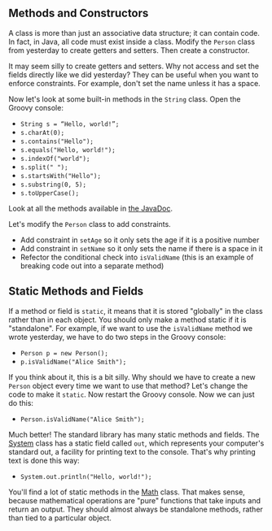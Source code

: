 ## Methods and Constructors

A class is more than just an associative data structure; it can contain code. In fact, in Java, all code must exist inside a class. Modify the `Person` class from yesterday to create getters and setters. Then create a constructor.

It may seem silly to create getters and setters. Why not access and set the fields directly like we did yesterday? They can be useful when you want to enforce constraints. For example, don't set the name unless it has a space.

Now let's look at some built-in methods in the `String` class. Open the Groovy console:

* `String s = “Hello, world!”;`
* `s.charAt(0);`
* `s.contains("Hello");`
* `s.equals("Hello, world!");`
* `s.indexOf("world");`
* `s.split(" ");`
* `s.startsWith("Hello");`
* `s.substring(0, 5);`
* `s.toUpperCase();`

Look at all the methods available in [the JavaDoc](https://docs.oracle.com/javase/8/docs/api/java/lang/String.html).

Let's modify the `Person` class to add constraints.

* Add constraint in `setAge` so it only sets the age if it is a positive number
* Add constraint in `setName` so it only sets the name if there is a space in it
* Refector the conditional check into `isValidName` (this is an example of breaking code out into a separate method)

## Static Methods and Fields

If a method or field is `static`, it means that it is stored "globally" in the class rather than in each object. You should only make a method static if it is "standalone". For example, if we want to use the `isValidName` method we wrote yesterday, we have to do two steps in the Groovy console:

* `Person p = new Person();`
* `p.isValidName("Alice Smith");`

If you think about it, this is a bit silly. Why should we have to create a new `Person` object every time we want to use that method? Let's change the code to make it `static`. Now restart the Groovy console. Now we can just do this:

* `Person.isValidName("Alice Smith");`

Much better! The standard library has many static methods and fields. The [System](https://docs.oracle.com/javase/8/docs/api/java/lang/System.html) class has a static field called `out`, which represents your computer's standard out, a facility for printing text to the console. That's why printing text is done this way:

* `System.out.println("Hello, world!");`

You'll find a lot of static methods in the [Math](https://docs.oracle.com/javase/8/docs/api/java/lang/Math.html) class. That makes sense, because mathematical operations are "pure" functions that take inputs and return an output. They should almost always be standalone methods, rather than tied to a particular object.
